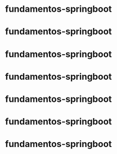 # fundamentos-springboot
# fundamentos-springboot
# fundamentos-springboot
# fundamentos-springboot
# fundamentos-springboot
# fundamentos-springboot
# fundamentos-springboot
